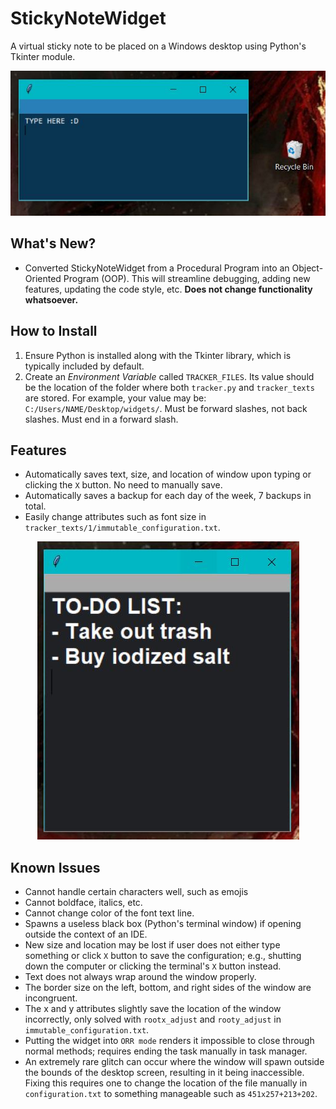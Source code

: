 # StickyNoteWidget
A virtual sticky note to be placed on a Windows desktop using Python's Tkinter module.

<p align="center">
  <img src="images/initialExample.JPG" alt="Example of Sticky Note Widget in action">
</p>

## What's New?
- Converted StickyNoteWidget from a Procedural Program into an Object-Oriented Program (OOP). This will streamline debugging, adding new features, updating the code style, etc. **Does not change functionality whatsoever.**

## How to Install
1. Ensure Python is installed along with the Tkinter library, which is typically included by default.
2. Create an *Environment Variable* called `TRACKER_FILES`. Its value should be the location of the folder where both `tracker.py` and `tracker_texts` are stored. For example, your value may be: `C:/Users/NAME/Desktop/widgets/`. 
Must be forward slashes, not back slashes. Must end in a forward slash.

## Features
- Automatically saves text, size, and location of window upon typing or clicking the `X` button. No need to manually save.
- Automatically saves a backup for each day of the week, 7 backups in total.
- Easily change attributes such as font size in `tracker_texts/1/immutable_configuration.txt`.

<p align="center">
  <img src="images/attributeChangeExample.JPG" alt="Example of changed attributes">
</p>

## Known Issues
- Cannot handle certain characters well, such as emojis
- Cannot boldface, italics, etc.
- Cannot change color of the font text line.
- Spawns a useless black box (Python's terminal window) if opening outside the context of an IDE.
- New size and location may be lost if user does not either type something or click `X` button to save the configuration; e.g., shutting down the computer or clicking the terminal's `X` button instead.
- Text does not always wrap around the window properly.
- The border size on the left, bottom, and right sides of the window are incongruent.
- The x and y attributes slightly save the location of the window incorrectly, only solved with `rootx_adjust` and `rooty_adjust` in `immutable_configuration.txt`.
- Putting the widget into `ORR mode` renders it impossible to close through normal methods; requires ending the task manually in task manager.
- An extremely rare glitch can occur where the window will spawn outside the bounds of the desktop screen, resulting in it being inaccessible. Fixing this requires one to change the location of the file manually in `configuration.txt` to something manageable such as `451x257+213+202`.